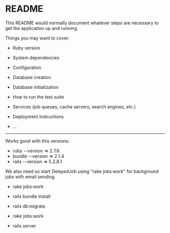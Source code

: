 # README

This README would normally document whatever steps are necessary to get the
application up and running.

Things you may want to cover:

* Ruby version

* System dependencies

* Configuration

* Database creation

* Database initialization

* How to run the test suite

* Services (job queues, cache servers, search engines, etc.)

* Deployment instructions

* ...



__________________________

Works good with this versions:
* ruby --version => 2.7.6
* bundle --version => 2.1.4
* rails --version => 5.2.8.1


We also need so start DelayedJob using "rake jobs:work" for background jobs with email sending.
* rake jobs:work

* rails bundle install
* rails db:migrate
* rake jobs:work
* rails server